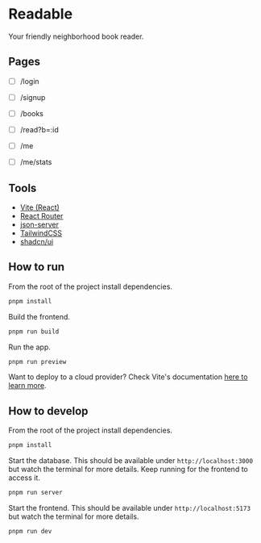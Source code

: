 # Readable
Your friendly neighborhood book reader.


## Pages
- [ ] /login
- [ ] /signup
- [ ] /books
- [ ] /read?b=:id
- [ ] /me
- [ ] /me/stats


## Tools
- [Vite (React)](https://vite.dev/)
- [React Router](https://reactrouter.com/home)
- [json-server](https://www.npmjs.com/package/json-server)
- [TailwindCSS](https://tailwindcss.com/)
- [shadcn/ui](https://ui.shadcn.com/)


## How to run
From the root of the project install dependencies.
```sh
pnpm install
```

Build the frontend.
```sh
pnpm run build
```

Run the app.
```sh
pnpm run preview
```

Want to deploy to a cloud provider? Check Vite's documentation [here to learn more](https://vite.dev/guide/static-deploy.html).


## How to develop
From the root of the project install dependencies.
```sh
pnpm install
```

Start the database. This should be available under `http://localhost:3000` but watch the terminal for more details. Keep running for the frontend to access it.
```sh
pnpm run server
```

Start the frontend. This should be available under `http://localhost:5173` but watch the terminal for more details.
```sh
pnpm run dev
```

